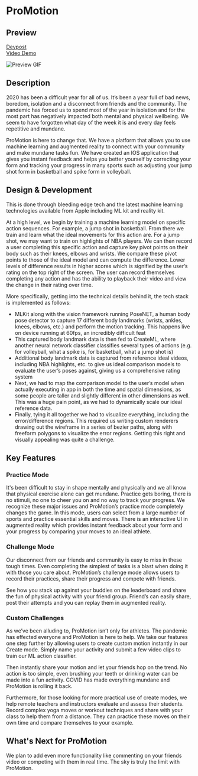# ProMotion

## Preview
[Devpost](https://devpost.com/software/promotion) \
[Video Demo](https://youtu.be/Z5VNDa7FNNA) 

![Preview GIF](PromotionImages/PromotionPreview.gif)


## Description

2020 has been a difficult year for all of us. It’s been a year full of bad news, boredom, isolation and a disconnect from friends and the community. The pandemic has forced us to spend most of the year in isolation and for the most part has negatively impacted both mental and physical wellbeing. We seem to have forgotten what day of the week it is and every day feels repetitive and mundane.

ProMotion is here to change that. We have a platform that allows you to use machine learning and augmented reality to connect with your community and make mundane tasks fun. We have created an IOS application that gives you instant feedback and helps you better yourself by correcting your form and tracking your progress in many sports such as adjusting your jump shot form in basketball and spike form in volleyball.

## Design & Development

This is done through bleeding edge tech and the latest machine learning technologies available from Apple including ML kit and reality kit.

At a high level, we begin by training a machine learning model on specific action sequences.  For example, a jump shot in basketball. From there we train and learn what the ideal movements for this action are. For a jump shot, we may want to train on highlights of NBA players. We can then record a user completing this specific action and capture key pivot points on their body such as their knees, elbows and wrists. We compare these pivot points to those of the ideal model and can compute the difference. Lower levels of difference results in higher scores which is signified by the user’s rating on the top right of the screen. The user can record themselves completing any action and has the ability to playback their video and view the change in their rating over time.

More specifically, getting into the technical details behind it, the tech stack is implemented as follows:
- MLKit along with the vision framework running PoseNET, a human body pose detector to capture 17 different body landmarks (wrists, ankles, knees, elbows, etc.) and perform the motion tracking. This happens live on device running at 60fps, an incredibly difficult feat
- This captured body landmark data is then fed to CreateML, where another neural network classifier classifies several types of actions (e.g. for volleyball, what a spike is, for basketball, what a jump shot is)
- Additional body landmark data is captured from reference ideal videos, including NBA highlights, etc. to give us ideal comparison models to evaluate the user’s poses against, giving us a comprehensive rating system
- Next, we had to map the comparison model to the user’s model when actually executing in app in both the time and spatial dimensions, as some people are taller and slightly different in other dimensions as well. This was a huge pain point, as we had to dynamically scale our ideal reference data.
- Finally, tying it all together we had to visualize everything, including the error/difference regions. This required us writing custom renderers drawing out the wireframe in a series of bezier paths, along with freeform polygons to visualize the error regions. Getting this right and visually appealing was quite a challenge.


## Key Features

### Practice Mode

It's been difficult to stay in shape mentally and physically and we all know that physical exercise alone can get mundane. Practice gets boring, there is no stimuli, no one to cheer you on and no way to track your progress. We recognize these major issues and ProMotion’s practice mode completely changes the game. In this mode, users can select from a large number of sports and practice essential skills and moves. There is an interactive UI in augmented reality which provides instant feedback about your form and your progress by comparing your moves to an ideal athlete. 

### Challenge Mode

Our disconnect from our friends and community is easy to miss in these tough times. Even completing the simplest of tasks is a blast when doing it with those you care about. ProMotion’s challenge mode allows users to record their practices, share their progress and compete with friends. 

See how you stack up against your buddies on the leaderboard and share the fun of physical activity with your friend group. Friend’s can easily share, post their attempts and you can replay them in augmented reality.

### Custom Challenges

As we’ve been alluding to, ProMotion isn’t only for athletes. The pandemic has effected everyone and ProMotion is here to help. We take our features one step further by allowing users to create custom motion instantly in our Create mode. Simply name your activity and submit a few video clips to train our ML action classifier. 

Then instantly share your motion and let your friends hop on the trend. No action is too simple, even brushing your teeth or drinking water can be made into a fun activity. COVID has made everything mundane and ProMotion is rolling it back. 

Furthermore, for those looking for more practical use of create modes, we help remote teachers and instructors evaluate and assess their students. Record complex yoga moves or workout techniques and share with your class to help them from a distance. They can practice these moves on their own time and compare themselves to your example.

## What's Next for ProMotion

We plan to add even more functionality like commenting on your friends video or competing with them in real time. The sky is truly the limit with ProMotion.
